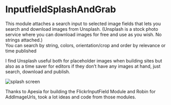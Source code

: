 # InputfieldSplashAndGrab

This module attaches a search input to selected image fields that lets you search and download images from Unsplash.
(Unsplash is a stock photo service where you can download images for free and use as you wish. No strings attached.)   
You can search by string, colors, orientation/crop and order by relevance or time published

I find Unsplash useful both for placeholder images when building sites but also as a time saver for editors if they don’t have any images at hand, just search, download and publish.

![splash screen](https://s3.us-west-2.amazonaws.com/processwire-forums/monthly_2020_06/splashandgrab.jpg.43d1b895285f5e826ac4b67412246f7b.jpg)

Thanks to Apesia for building the  FlickrInputField Module and Robin for AddImageUrls,  took a lot ideas and code from those modules.
